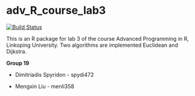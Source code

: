 # adv_R_course_lab3

[![Build Status](https://travis-ci.org/spirosdim/adv_R_course_lab3.svg?branch=master)](https://travis-ci.org/spirosdim/adv_R_course_lab3)

This is an R package for lab 3 of the course Advanced Programming in R, Linkoping University. Two algorithms are implemented Euclidean and Dijkstra.

**Group 19**


* Dimitriadis Spyridon - spydi472

* Mengxin Liu - menli358